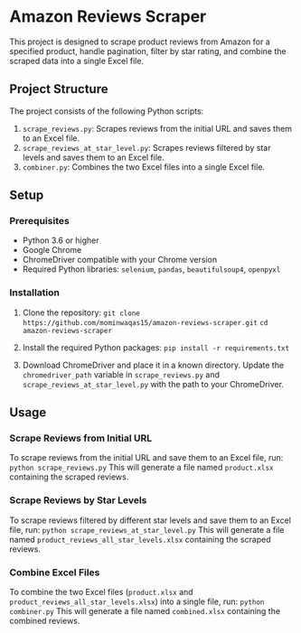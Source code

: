 # Amazon Reviews Scraper

This project is designed to scrape product reviews from Amazon for a specified product, handle pagination, filter by star rating, and combine the scraped data into a single Excel file.

## Project Structure

The project consists of the following Python scripts:
1. `scrape_reviews.py`: Scrapes reviews from the initial URL and saves them to an Excel file.
2. `scrape_reviews_at_star_level.py`: Scrapes reviews filtered by star levels and saves them to an Excel file.
3. `combiner.py`: Combines the two Excel files into a single Excel file.

## Setup

### Prerequisites

- Python 3.6 or higher
- Google Chrome
- ChromeDriver compatible with your Chrome version
- Required Python libraries: `selenium`, `pandas`, `beautifulsoup4`, `openpyxl`

### Installation

1. Clone the repository:
   `git clone https://github.com/mominwaqas15/amazon-reviews-scraper.git`
   `cd amazon-reviews-scraper`

2. Install the required Python packages:
   `pip install -r requirements.txt`

3. Download ChromeDriver and place it in a known directory. Update the `chromedriver_path` variable in `scrape_reviews.py` and `scrape_reviews_at_star_level.py` with the path to your ChromeDriver.

## Usage

### Scrape Reviews from Initial URL

To scrape reviews from the initial URL and save them to an Excel file, run:
`python scrape_reviews.py`
This will generate a file named `product.xlsx` containing the scraped reviews.

### Scrape Reviews by Star Levels

To scrape reviews filtered by different star levels and save them to an Excel file, run:
`python scrape_reviews_at_star_level.py`
This will generate a file named `product_reviews_all_star_levels.xlsx` containing the scraped reviews.

### Combine Excel Files

To combine the two Excel files (`product.xlsx` and `product_reviews_all_star_levels.xlsx`) into a single file, run:
`python combiner.py`
This will generate a file named `combined.xlsx` containing the combined reviews.
